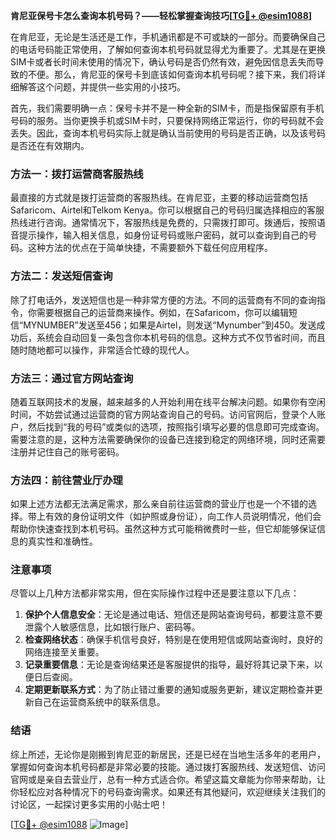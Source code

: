 **肯尼亚保号卡怎么查询本机号码？——轻松掌握查询技巧[[TG💪+ @esim1088](https://t.me/s/esim1088)]**

在肯尼亚，无论是生活还是工作，手机通讯都是不可或缺的一部分。而要确保自己的电话号码能正常使用，了解如何查询本机号码就显得尤为重要了。尤其是在更换SIM卡或者长时间未使用的情况下，确认号码是否仍然有效，避免因信息丢失而导致的不便。那么，肯尼亚的保号卡到底该如何查询本机号码呢？接下来，我们将详细解答这个问题，并提供一些实用的小技巧。

首先，我们需要明确一点：保号卡并不是一种全新的SIM卡，而是指保留原有手机号码的服务。当你更换手机或SIM卡时，只要保持网络正常运行，你的号码就不会丢失。因此，查询本机号码实际上就是确认当前使用的号码是否正确，以及该号码是否还在有效期内。

### 方法一：拨打运营商客服热线

最直接的方式就是拨打运营商的客服热线。在肯尼亚，主要的移动运营商包括Safaricom、Airtel和Telkom Kenya。你可以根据自己的号码归属选择相应的客服热线进行咨询。通常情况下，客服热线是免费的，只需拨打即可。拨通后，按照语音提示操作，输入相关信息，如身份证号码或账户密码，就可以查询到自己的号码。这种方法的优点在于简单快捷，不需要额外下载任何应用程序。

### 方法二：发送短信查询

除了打电话外，发送短信也是一种非常方便的方法。不同的运营商有不同的查询指令，你需要根据自己的运营商来操作。例如，在Safaricom，你可以编辑短信“MYNUMBER”发送至456；如果是Airtel，则发送“Mynumber”到450。发送成功后，系统会自动回复一条包含你本机号码的信息。这种方式不仅节省时间，而且随时随地都可以操作，非常适合忙碌的现代人。

### 方法三：通过官方网站查询

随着互联网技术的发展，越来越多的人开始利用在线平台解决问题。如果你有空闲时间，不妨尝试通过运营商的官方网站查询自己的号码。访问官网后，登录个人账户，然后找到“我的号码”或类似的选项，按照指引填写必要的信息即可完成查询。需要注意的是，这种方法需要确保你的设备已连接到稳定的网络环境，同时还需要注册并记住自己的账号密码。

### 方法四：前往营业厅办理

如果上述方法都无法满足需求，那么亲自前往运营商的营业厅也是一个不错的选择。带上有效的身份证明文件（如护照或身份证），向工作人员说明情况，他们会帮助你快速查找到本机号码。虽然这种方式可能稍微费时一些，但它却能够保证信息的真实性和准确性。

### 注意事项

尽管以上几种方法都非常实用，但在实际操作过程中还是要注意以下几点：

1. **保护个人信息安全**：无论是通过电话、短信还是网站查询号码，都要注意不要泄露个人敏感信息，比如银行账户、密码等。
2. **检查网络状态**：确保手机信号良好，特别是在使用短信或网站查询时，良好的网络连接至关重要。
3. **记录重要信息**：无论是查询结果还是客服提供的指导，最好将其记录下来，以便日后查阅。
4. **定期更新联系方式**：为了防止错过重要的通知或服务更新，建议定期检查并更新自己在运营商系统中的联系信息。

### 结语

综上所述，无论你是刚搬到肯尼亚的新居民，还是已经在当地生活多年的老用户，掌握如何查询本机号码都是非常必要的技能。通过拨打客服热线、发送短信、访问官网或是亲自去营业厅，总有一种方式适合你。希望这篇文章能为你带来帮助，让你轻松应对各种情况下的号码查询需求。如果还有其他疑问，欢迎继续关注我们的讨论区，一起探讨更多实用的小贴士吧！

[[TG💪+ @esim1088](https://t.me/s/esim1088) ![Image](https://i.postimg.cc/4NQfJmqS/Snipaste-2025-05-13-00-14-12.png)]